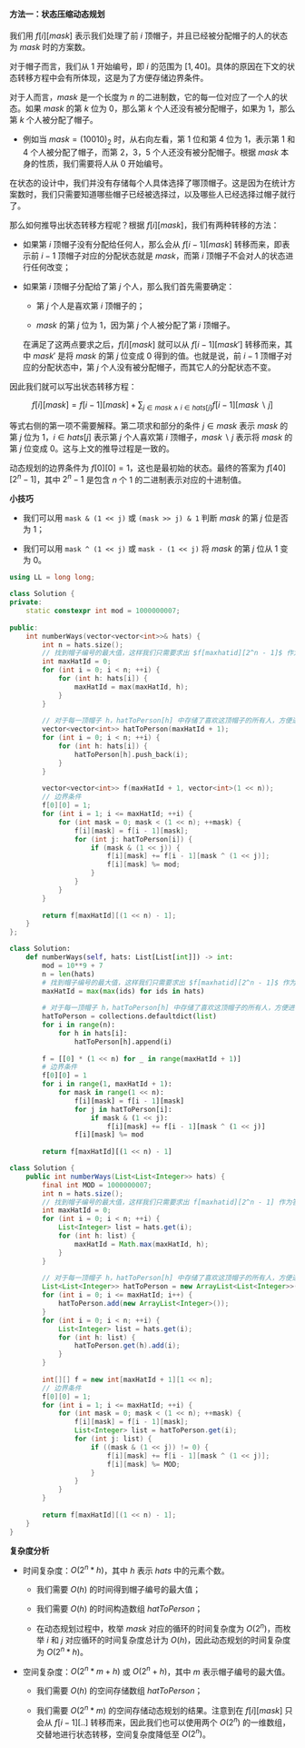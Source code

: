 #### 方法一：状态压缩动态规划

我们用 $f[i][\textit{mask}]$ 表示我们处理了前 $i$ 顶帽子，并且已经被分配帽子的人的状态为 $\textit{mask}$ 时的方案数。

对于帽子而言，我们从 $1$ 开始编号，即 $i$ 的范围为 $[1, 40]$。具体的原因在下文的状态转移方程中会有所体现，这是为了方便存储边界条件。

对于人而言，$\textit{mask}$ 是一个长度为 $n$ 的二进制数，它的每一位对应了一个人的状态。如果 $\textit{mask}$ 的第 $k$ 位为 $0$，那么第 $k$ 个人还没有被分配帽子，如果为 $1$，那么第 $k$ 个人被分配了帽子。

- 例如当 $\textit{mask} = (10010)_2$ 时，从右向左看，第 $1$ 位和第 $4$ 位为 $1$，表示第 $1$ 和 $4$ 个人被分配了帽子，而第 $2$，$3$，$5$ 个人还没有被分配帽子。根据 $\textit{mask}$ 本身的性质，我们需要将人从 $0$ 开始编号。

在状态的设计中，我们并没有存储每个人具体选择了哪顶帽子。这是因为在统计方案数时，我们只需要知道哪些帽子已经被选择过，以及哪些人已经选择过帽子就行了。

那么如何推导出状态转移方程呢？根据 $f[i][\textit{mask}]$，我们有两种转移的方法：

- 如果第 $i$ 顶帽子没有分配给任何人，那么会从 $f[i-1][\textit{mask}]$ 转移而来，即表示前 $i-1$ 顶帽子对应的分配状态就是 $\textit{mask}$，而第 $i$ 顶帽子不会对人的状态进行任何改变；

- 如果第 $i$ 顶帽子分配给了第 $j$ 个人，那么我们首先需要确定：

    - 第 $j$ 个人是喜欢第 $i$ 顶帽子的；

    - $\textit{mask}$ 的第 $j$ 位为 $1$，因为第 $j$ 个人被分配了第 $i$ 顶帽子。

  在满足了这两点要求之后，$f[i][\textit{mask}]$ 就可以从 $f[i-1][\textit{mask}']$ 转移而来，其中 $\textit{mask}'$ 是将 $\textit{mask}$ 的第 $j$ 位变成 $0$ 得到的值。也就是说，前 $i-1$ 顶帽子对应的分配状态中，第 $j$ 个人没有被分配帽子，而其它人的分配状态不变。

因此我们就可以写出状态转移方程：

$$
f[i][\textit{mask}] = f[i - 1][\textit{mask}] + \sum_{{j \in \textit{mask} ~\wedge~ i \in \textit{hats}[j]}} f[i - 1][\textit{mask} ~\backslash~ j]
$$

等式右侧的第一项不需要解释。第二项求和部分的条件 $j \in \textit{mask}$ 表示 $\textit{mask}$ 的第 $j$ 位为 $1$，$i \in \textit{hats}[j]$ 表示第 $j$ 个人喜欢第 $i$ 顶帽子，$\textit{mask} ~\backslash~ j$ 表示将 $\textit{mask}$ 的第 $j$ 位变成 $0$。这与上文的推导过程是一致的。

动态规划的边界条件为 $f[0][0] = 1$，这也是最初始的状态。最终的答案为 $f[40][2^n-1]$，其中 $2^n-1$ 是包含 $n$ 个 $1$ 的二进制表示对应的十进制值。

**小技巧**

- 我们可以用 `mask & (1 << j)` 或 `(mask >> j) & 1` 判断 $\textit{mask}$ 的第 $j$ 位是否为 $1$；

- 我们可以用 `mask ^ (1 << j)` 或 `mask - (1 << j)` 将 $\textit{mask}$ 的第 $j$ 位从 $1$ 变为 $0$。

```C++ [sol1-C++]
using LL = long long;

class Solution {
private:
    static constexpr int mod = 1000000007;
    
public:
    int numberWays(vector<vector<int>>& hats) {
        int n = hats.size();
        // 找到帽子编号的最大值，这样我们只需要求出 $f[maxhatid][2^n - 1]$ 作为答案
        int maxHatId = 0;
        for (int i = 0; i < n; ++i) {
            for (int h: hats[i]) {
                maxHatId = max(maxHatId, h);
            }
        }
        
        // 对于每一顶帽子 h，hatToPerson[h] 中存储了喜欢这顶帽子的所有人，方便进行动态规划
        vector<vector<int>> hatToPerson(maxHatId + 1);
        for (int i = 0; i < n; ++i) {
            for (int h: hats[i]) {
                hatToPerson[h].push_back(i);
            }
        }
        
        vector<vector<int>> f(maxHatId + 1, vector<int>(1 << n));
        // 边界条件
        f[0][0] = 1;
        for (int i = 1; i <= maxHatId; ++i) {
            for (int mask = 0; mask < (1 << n); ++mask) {
                f[i][mask] = f[i - 1][mask];
                for (int j: hatToPerson[i]) {
                    if (mask & (1 << j)) {
                        f[i][mask] += f[i - 1][mask ^ (1 << j)];
                        f[i][mask] %= mod;
                    }
                }
            }
        }
        
        return f[maxHatId][(1 << n) - 1];
    }
};
```

```Python [sol1-Python3]
class Solution:
    def numberWays(self, hats: List[List[int]]) -> int:
        mod = 10**9 + 7
        n = len(hats)
        # 找到帽子编号的最大值，这样我们只需要求出 $f[maxhatid][2^n - 1]$ 作为答案
        maxHatId = max(max(ids) for ids in hats)
        
        # 对于每一顶帽子 h，hatToPerson[h] 中存储了喜欢这顶帽子的所有人，方便进行动态规划
        hatToPerson = collections.defaultdict(list)
        for i in range(n):
            for h in hats[i]:
                hatToPerson[h].append(i)
        
        f = [[0] * (1 << n) for _ in range(maxHatId + 1)]
        # 边界条件
        f[0][0] = 1
        for i in range(1, maxHatId + 1):
            for mask in range(1 << n):
                f[i][mask] = f[i - 1][mask]
                for j in hatToPerson[i]:
                    if mask & (1 << j):
                        f[i][mask] += f[i - 1][mask ^ (1 << j)]
                f[i][mask] %= mod
        
        return f[maxHatId][(1 << n) - 1]
```

```Java [sol1-Java]
class Solution {
    public int numberWays(List<List<Integer>> hats) {
        final int MOD = 1000000007;
        int n = hats.size();
        // 找到帽子编号的最大值，这样我们只需要求出 f[maxhatid][2^n - 1] 作为答案
        int maxHatId = 0;
        for (int i = 0; i < n; ++i) {
            List<Integer> list = hats.get(i);
            for (int h: list) {
                maxHatId = Math.max(maxHatId, h);
            }
        }
        
        // 对于每一顶帽子 h，hatToPerson[h] 中存储了喜欢这顶帽子的所有人，方便进行动态规划
        List<List<Integer>> hatToPerson = new ArrayList<List<Integer>>();
        for (int i = 0; i <= maxHatId; i++) {
            hatToPerson.add(new ArrayList<Integer>());
        }
        for (int i = 0; i < n; ++i) {
            List<Integer> list = hats.get(i);
            for (int h: list) {
                hatToPerson.get(h).add(i);
            }
        }
        
        int[][] f = new int[maxHatId + 1][1 << n];
        // 边界条件
        f[0][0] = 1;
        for (int i = 1; i <= maxHatId; ++i) {
            for (int mask = 0; mask < (1 << n); ++mask) {
                f[i][mask] = f[i - 1][mask];
                List<Integer> list = hatToPerson.get(i);
                for (int j: list) {
                    if ((mask & (1 << j)) != 0) {
                        f[i][mask] += f[i - 1][mask ^ (1 << j)];
                        f[i][mask] %= MOD;
                    }
                }
            }
        }
        
        return f[maxHatId][(1 << n) - 1];
    }
}
```

**复杂度分析**

- 时间复杂度：$O(2^n * h)$，其中 $h$ 表示 $\textit{hats}$ 中的元素个数。

    - 我们需要 $O(h)$ 的时间得到帽子编号的最大值；

    - 我们需要 $O(h)$ 的时间构造数组 $\textit{hatToPerson}$；

    - 在动态规划过程中，枚举 $\textit{mask}$ 对应的循环的时间复杂度为 $O(2^n)$，而枚举 $i$ 和 $j$ 对应循环的时间复杂度总计为 $O(h)$，因此动态规划的时间复杂度为 $O(2^n * h)$。

- 空间复杂度：$O(2^n * m + h)$ 或 $O(2^n + h)$，其中 $m$ 表示帽子编号的最大值。

    - 我们需要 $O(h)$ 的空间存储数组 $\textit{hatToPerson}$；

    - 我们需要 $O(2^n * m)$ 的空间存储动态规划的结果。注意到在 $f[i][\textit{mask}]$ 只会从 $f[i - 1][..]$ 转移而来，因此我们也可以使用两个 $O(2^n)$ 的一维数组，交替地进行状态转移，空间复杂度降低至 $O(2^n)$。
